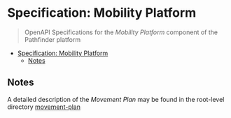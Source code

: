 # Specification: Mobility Platform

> OpenAPI Specifications for the _Mobility Platform_ component of the Pathfinder platform

<!-- TOC -->
* [Specification: Mobility Platform](#specification-mobility-platform)
  * [Notes](#notes)
<!-- TOC -->

## Notes

A detailed description of the _Movement Plan_ may be found in the root-level directory [movement-plan](../movement-plan/README.md)